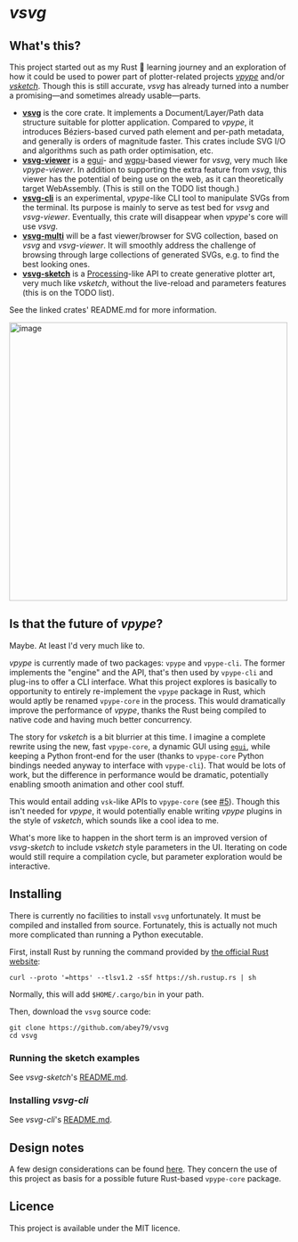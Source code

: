 # *vsvg*

## What's this?

This project started out as my Rust 🦀 learning journey and an exploration of how it could be used to power part of plotter-related projects [*vpype*](https://github.com/abey79/vpype) and/or [*vsketch*](https://github.com/abey79/vsketch). Though this is still accurate, *vsvg* has already turned into a number a promising—and sometimes already usable—parts.

- [**vsvg**](vsvg/README.md) is the core crate. It implements a Document/Layer/Path data structure suitable for plotter application. Compared to *vpype*, it introduces Béziers-based curved path element and per-path metadata, and generally is orders of magnitude faster. This crates include SVG I/O and algorithms such as path order optimisation, etc.
- [**vsvg-viewer**](vsvg-viewer/README.md) is a [egui](https://egui.rs)- and [wgpu](https://wgpu.rs)-based viewer for *vsvg*, very much like *vpype-viewer*. In addition to supporting the extra feature from *vsvg*, this viewer has the potential of being use on the web, as it can theoretically target WebAssembly. (This is still on the TODO list though.)
- [**vsvg-cli**](vsvg-cli/README.md) is an experimental, *vpype*-like CLI tool to manipulate SVGs from the terminal. Its purpose is mainly to serve as test bed for *vsvg* and *vsvg-viewer*. Eventually, this crate will disappear when *vpype*'s core will use *vsvg*.
- [**vsvg-multi**](vsvg-multi/README.md) will be a fast viewer/browser for SVG collection, based on *vsvg* and *vsvg-viewer*. It will smoothly address the challenge of browsing through large collections of generated SVGs, e.g. to find the best looking ones.
- [**vsvg-sketch**](vsvg-sketch/README.md) is a [Processing](https://processing.org)-like API to create generative plotter art, very much like *vsketch*, without the live-reload and parameters features (this is on the TODO list).

See the linked crates' README.md for more information.


<img width="500" alt="image" src="https://user-images.githubusercontent.com/49431240/220178589-e07f7e13-5706-4a7d-bbd4-aefffffa0c58.png">


## Is that the future of *vpype*?

Maybe. At least I'd very much like to.

*vpype* is currently made of two packages: `vpype` and `vpype-cli`. The former implements the "engine" and the API, that's then used by `vpype-cli` and plug-ins to offer a CLI interface. What this project explores is basically to opportunity to entirely re-implement the `vpype` package in Rust, which would aptly be renamed `vpype-core` in the process. This would dramatically improve the performance of *vpype*, thanks the Rust being compiled to native code and having much better concurrency.

The story for *vsketch* is a bit blurrier at this time. I imagine a complete rewrite using the new, fast `vpype-core`, a dynamic GUI using [`egui`](https://www.egui.rs), while keeping a Python front-end for the user (thanks to `vpype-core` Python bindings needed anyway to interface with `vpype-cli`). That would be lots of work, but the difference in performance would be dramatic, potentially enabling smooth animation and other cool stuff.

This would entail adding `vsk`-like APIs to `vpype-core` (see [#5](https://github.com/abey79/vsvg/issues/5)). Though this isn't needed for *vpype*, it would potentially enable writing *vpype* plugins in the style of *vsketch*, which sounds like a cool idea to me.

What's more like to happen in the short term is an improved version of *vsvg-sketch* to include *vsketch* style parameters in the UI. Iterating on code would still require a compilation cycle, but parameter exploration would be interactive.

## Installing

There is currently no facilities to install `vsvg` unfortunately. It must be compiled and installed from source. Fortunately, this is actually not much more complicated than running a Python executable.

First, install Rust by running the command provided by [the official Rust website](https://www.rust-lang.org/tools/install):

```
curl --proto '=https' --tlsv1.2 -sSf https://sh.rustup.rs | sh
```

Normally, this will add `$HOME/.cargo/bin` in your path.

Then, download the `vsvg` source code:

```
git clone https://github.com/abey79/vsvg
cd vsvg
```

### Running the sketch examples

See *vsvg-sketch*'s [README.md](vsvg-sketch/README.md).

### Installing *vsvg-cli*

See *vsvg-cli*'s [README.md](vsvg-cli/README.md).


## Design notes

A few design considerations can be found [here](https://github.com/abey79/vsvg/issues?q=is%3Aissue+is%3Aopen+label%3Adesign-note). They concern the use of this project as basis for a possible future Rust-based `vpype-core` package.

## Licence

This project is available under the MIT licence.
